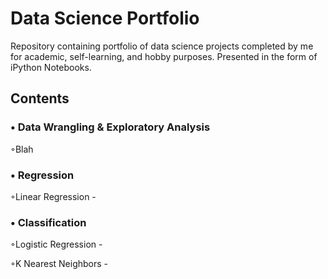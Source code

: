# Data Science Portfolio

Repository containing portfolio of data science projects completed by me for academic, self-learning, and hobby purposes. Presented in the form of iPython Notebooks.

## Contents

### • Data Wrangling & Exploratory Analysis


   ◦Blah
   
### • Regression


   ◦Linear Regression - 

### • Classification


   ◦Logistic Regression - 
  
  
   ◦K Nearest Neighbors - 
